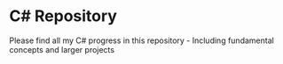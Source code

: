 # C# Repository
Please find all my C# progress in this repository - Including fundamental concepts and larger projects
